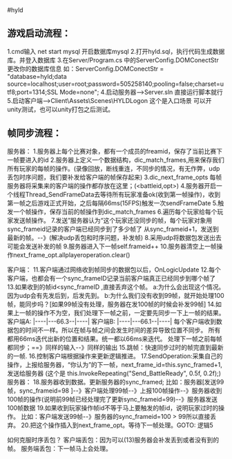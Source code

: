 ﻿﻿#hyld
## 游戏启动流程：
1.cmd输入  net start mysql  开启数据库mysql
2.打开hyld.sql，执行代码生成数据库。并登入数据库
3.在Server/Program.cs  中的ServerConfig.DOMConectStr 更改你的数据库信息 如：ServerConfig.DOMConectStr =  "database=hyld;data source=localhost;user=root;password=505258140;pooling=false;charset=utf8;port=1314;SSL Mode=none";
4.启动服务器-->Server.sln  直接运行脚本就行
5.启动客户端-->Client\Assets\Scenes\HYLDLogon 这个是入口场景  可以开unity测试，也可以unity打包之后测试。

## 帧同步流程：
服务器：
1.服务器上每个比赛对象，都有一个成员的freamid，保存了当前比赛下一帧要进入的id
2.服务器上定义一个数据结构，dic_match_frames,用来保存我们所有玩家的每帧的操作。(录像回放，断线重连，不同步的情况，有无作弊，udp丢包时序问题，我们要补发给客户端的帧保存起来)
3.dic_next_frame_opts 每帧服务器将采集来的客户端的操作都存放在这里；(<battleid,opt>)
4.服务器开启一个线程Thread_SendFrameData去等待所有玩家准备ok(收到第一帧操作)，收到第一帧之后游戏正式开始，之后每隔66ms(15FPS)触发一次sendFrameDate
5.触发一个帧操作，保存当前的帧操作到dic_match_frames
6.遍历每个玩家给每个玩家发送帧操作。
7.发送”服务器认为“这个玩家还没同步的帧，每个玩家对象用sync_frameid记录的客户端已经同步到了多少帧了
	从sync_frameid+1，发送到最新的帧。--》(解决udp丢包和时序问题，补发帧)
8.采用udp将数据包发送出去 可能会发送补发的帧
9.服务器进入下一帧self.frameid++
10.服务器清空上一帧操作next_frame_opt.allplayeroperation.clear()


客户端：
11.客户端通过网络收到帧同步的数据包以后，OnLogicUpdate
12.每个客户端，也都会有一个sync_frameID记录当前客户端真正已经同步到哪个帧了
13.如果收到的帧id<sync_frameID  ,直接丢弃这个帧。
	a:为什么会出现这个情况。 因为udp会有先发后到，后发先到。
	b:为什么我们没有收到99帧，就开始处理100帧，能同步吗？[如果99帧没有处理，服务器在发100帧的时候会补发99帧]
14.如果上一帧的操作不为空，我们处理下一帧之前，一定要先同步一下上一帧的结果。
	客户端A: |----|---66.3--|----|
	客户端B: |----|---66.1--|----|
	每个客户端收到数据包的时间不一样。所以在帧与帧之间会发生时间的差异导致位置不同步。
	所有都用66ms迭代出新的位置和结果。统一都以66ms来迭代。
	处理下一帧之前每帧都同步；==》同样的输入--》同样的输出
15.跳帧：快速同步过时的帧完直到最新的一帧.
16.控制客户端根据操作来更新逻辑推进。
17.SendOperation:采集自己的操作，上报给服务器，“你认为”的下一帧，next_frame_id=this.sync_framed+1,发送给服务器
	(这个是  this.InvokeRepeating("Send_BattleReady", 0.5f, 0.2f);)
服务器：
18.服务器收到数据。更新服务器的sync_framed;
	比如：服务器[发送99帧，sync_frameid=98 ]--》客户端处理99帧--》上报100帧操作--》服务器收到100帧的操作(说明前99帧已经处理完了更新sync_frameid=99)--》服务器发送100帧数据
19.如果收到玩家操作帧id不等于马上要触发的帧id，说明玩家过时的操作。
	比如：客户端发送99帧--》服务器的sync_frameid=100 > 99所以直接丢弃。
20.把这个操作插入到next_frame_opt。等待下一帧处理。GOTO: 逻辑5


如何克服时序丢包？
客户端丢包：因为可以(13)服务器会补发丢到或者没有到的帧。
服务端丢包：下一帧马上会处理。
